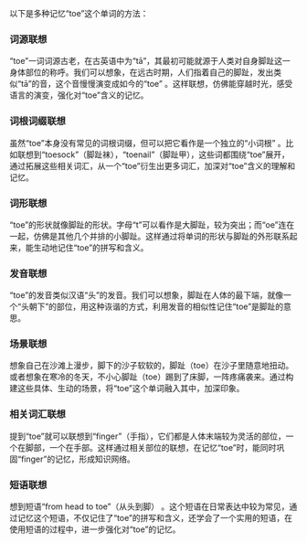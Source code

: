 以下是多种记忆“toe”这个单词的方法：

### 词源联想
“toe”一词词源古老，在古英语中为“tā”，其最初可能就源于人类对自身脚趾这一身体部位的称呼。我们可以想象，在远古时期，人们指着自己的脚趾，发出类似“tā”的音，这个音慢慢演变成如今的“toe” 。这样联想，仿佛能穿越时光，感受语言的演变，强化对“toe”含义的记忆。

### 词根词缀联想
虽然“toe”本身没有常见的词根词缀，但可以把它看作是一个独立的“小词根” 。比如联想到“toesock”（脚趾袜），“toenail”（脚趾甲），这些词都围绕“toe”展开，通过拓展这些相关词汇，从一个“toe”衍生出更多词汇，加深对“toe”含义的理解和记忆。

### 词形联想
“toe”的形状就像脚趾的形状。字母“t”可以看作是大脚趾，较为突出；而“oe”连在一起，仿佛是其他几个并排的小脚趾。这样通过将单词的形状与脚趾的外形联系起来，能生动地记住“toe”的拼写和含义。

### 发音联想
“toe”的发音类似汉语“头”的发音。我们可以想象，脚趾在人体的最下端，就像一个“头朝下”的部位，用这种诙谐的方式，利用发音的相似性记住“toe”是脚趾的意思。

### 场景联想
想象自己在沙滩上漫步，脚下的沙子软软的，脚趾（toe）在沙子里随意地扭动。或者想象在寒冷的冬天，不小心脚趾（toe）踢到了床脚，一阵疼痛袭来。通过构建这些具体、生动的场景，将“toe”这个单词融入其中，加深印象。

### 相关词汇联想
提到“toe”就可以联想到“finger”（手指），它们都是人体末端较为灵活的部位，一个在脚部，一个在手部。这样通过相关部位的联想，在记忆“toe”时，能同时巩固“finger”的记忆，形成知识网络。

### 短语联想
想到短语“from head to toe”（从头到脚） 。这个短语在日常表达中较为常见，通过记忆这个短语，不仅记住了“toe”的拼写和含义，还学会了一个实用的短语，在使用短语的过程中，进一步强化对“toe”的记忆。 
